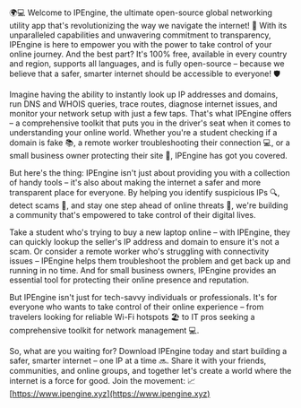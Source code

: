 🌍💻 Welcome to IPEngine, the ultimate open-source global networking utility app that's revolutionizing the way we navigate the internet! 🚀 With its unparalleled capabilities and unwavering commitment to transparency, IPEngine is here to empower you with the power to take control of your online journey. And the best part? It's 100% free, available in every country and region, supports all languages, and is fully open-source – because we believe that a safer, smarter internet should be accessible to everyone! 🛡️

Imagine having the ability to instantly look up IP addresses and domains, run DNS and WHOIS queries, trace routes, diagnose internet issues, and monitor your network setup with just a few taps. That's what IPEngine offers – a comprehensive toolkit that puts you in the driver's seat when it comes to understanding your online world. Whether you're a student checking if a domain is fake 📚, a remote worker troubleshooting their connection 💻, or a small business owner protecting their site 👥, IPEngine has got you covered.

But here's the thing: IPEngine isn't just about providing you with a collection of handy tools – it's also about making the internet a safer and more transparent place for everyone. By helping you identify suspicious IPs 🔍, detect scams 🚫, and stay one step ahead of online threats 💪, we're building a community that's empowered to take control of their digital lives.

Take a student who's trying to buy a new laptop online – with IPEngine, they can quickly lookup the seller's IP address and domain to ensure it's not a scam. Or consider a remote worker who's struggling with connectivity issues – IPEngine helps them troubleshoot the problem and get back up and running in no time. And for small business owners, IPEngine provides an essential tool for protecting their online presence and reputation.

But IPEngine isn't just for tech-savvy individuals or professionals. It's for everyone who wants to take control of their online experience – from travelers looking for reliable Wi-Fi hotspots 🏖️ to IT pros seeking a comprehensive toolkit for network management 💻.

So, what are you waiting for? Download IPEngine today and start building a safer, smarter internet – one IP at a time 🔜. Share it with your friends, communities, and online groups, and together let's create a world where the internet is a force for good. Join the movement: 📈 [https://www.ipengine.xyz](https://www.ipengine.xyz)